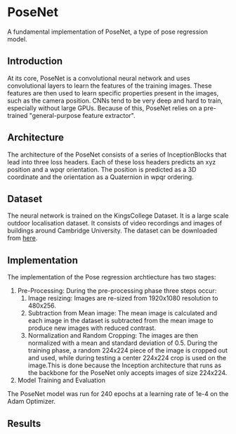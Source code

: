 # PoseNet
A fundamental implementation of PoseNet, a type of pose regression model.

## Introduction
At its core, PoseNet is a convolutional neural network and uses convolutional layers to learn the features of the training images. These features are then used to learn specific properties present in the images, such as the camera position. CNNs tend to be very deep and hard to train, especially without large GPUs. Because of this, PoseNet relies on a pre-trained "general-purpose feature extractor".

## Architecture
The architecture of the PoseNet consists of a series of InceptionBlocks that lead into three loss headers. Each of these loss headers predicts an xyz position and a wpqr orientation. The position is predicted as a 3D coordinate and the orientation as a Quaternion in wpqr ordering.

## Dataset 
The neural network is trained on the KingsCollege Dataset. It is a large scale outdoor localisation dataset. It consists of video recordings and images of buildings around Cambridge University. The dataset can be downloaded from [here](https://www.repository.cam.ac.uk/bitstream/handle/1810/251342/KingsCollege.zip).

## Implementation
The implementation of the Pose regression archtiecture has two stages:
1. Pre-Processing: During the pre-processing phase three steps occur:
   1. Image resizing: Images are re-sized from 1920x1080 resolution to 480x256. 
   2. Subtraction from Mean image: The mean image is calculated and each image in the dataset is subtracted from the mean image to      produce new images with reduced contrast.
   3. Normalization and Random Cropping: The images are then normalized with a mean and standard deviation of 0.5. During the            training phase, a random 224x224 piece of the image is cropped out and used, while during testing a center 224x224 crop is used      on the image.This is done because the Inception architecture that runs as the backbone for the PoseNet only accepts images of        size 224x224.
2. Model Training and Evaluation

The PoseNet model was run for 240 epochs at a learning rate of 1e-4 on the Adam Optimizer. 

## Results


